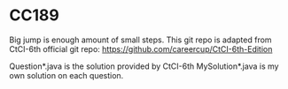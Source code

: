 # CC189
Big jump is enough amount of small steps.
This git repo is adapted from CtCI-6th official git repo: 
https://github.com/careercup/CtCI-6th-Edition

Question*.java is the solution provided by CtCI-6th
MySolution*.java is my own solution on each question.

